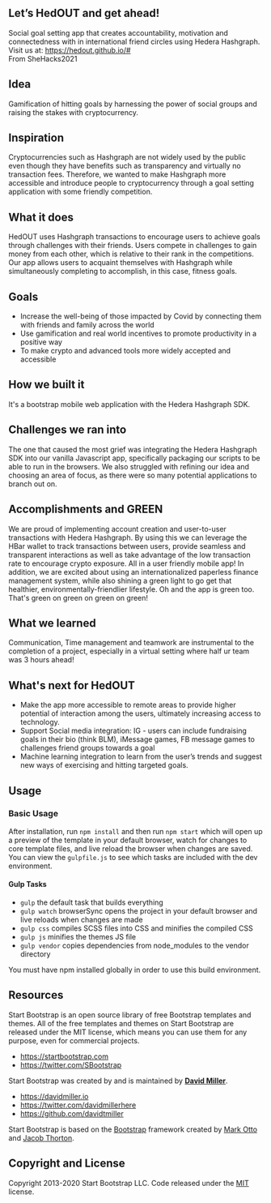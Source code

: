 ## Let’s HedOUT and get ahead!
Social goal setting app that creates accountability, motivation and connectedness with in international friend circles using Hedera Hashgraph.
Visit us at: https://hedout.github.io/#       
From SheHacks2021

## Idea
Gamification of hitting goals by harnessing the power of social groups and raising the stakes with cryptocurrency.

## Inspiration
Cryptocurrencies such as Hashgraph are not widely used by the public even though they have benefits such as transparency and virtually no transaction fees. Therefore, we wanted to make Hashgraph more accessible and introduce people to cryptocurrency through a goal setting application with some friendly competition.

## What it does
HedOUT uses Hashgraph transactions to encourage users to achieve goals through challenges with their friends. Users compete in challenges to gain money from each other, which is relative to their rank in the competitions. Our app allows users to acquaint themselves with Hashgraph while simultaneously completing to accomplish, in this case, fitness goals. 

## Goals
* Increase the well-being of those impacted by Covid by connecting them with friends and family across the world
* Use gamification and real world incentives to promote productivity in a positive way
* To make crypto and advanced tools more widely accepted and accessible

## How we built it
It's a bootstrap mobile web application with the Hedera Hashgraph SDK.

## Challenges we ran into
The one that caused the most grief was integrating the Hedera Hashgraph SDK into our vanilla Javascript app, specifically packaging our scripts to be able to run in the browsers. We also struggled with refining our idea and choosing an area of focus, as there were so many potential applications to branch out on. 

## Accomplishments and GREEN
We are proud of implementing account creation and user-to-user transactions with Hedera Hashgraph. By using this we can leverage the HBar wallet to track transactions between users, provide seamless and transparent interactions as well as take advantage of the low transaction rate to encourage crypto exposure. All in a user friendly mobile app!
In addition, we are excited about using an internationalized paperless finance management system, while also shining a green light to go get that healthier, environmentally-friendlier lifestyle. Oh and the app is green too. That's green on green on green on green!

## What we learned
Communication, Time management and teamwork are instrumental to the completion of a project, especially in a virtual setting where half ur team was 3 hours ahead!

## What's next for HedOUT
* Make the app more accessible to remote areas to provide higher potential of interaction among the users, ultimately increasing access to technology.
* Support Social media integration: IG - users can include fundraising goals in their bio (think BLM), iMessage games, FB message games to challenges friend groups towards a goal
* Machine learning integration to learn from the user’s trends and suggest new ways of exercising and hitting targeted goals. 

## Usage

### Basic Usage

After installation, run `npm install` and then run `npm start` which will open up a preview of the template in your default browser, watch for changes to core template files, and live reload the browser when changes are saved. You can view the `gulpfile.js` to see which tasks are included with the dev environment.

#### Gulp Tasks

* `gulp` the default task that builds everything
* `gulp watch` browserSync opens the project in your default browser and live reloads when changes are made
* `gulp css` compiles SCSS files into CSS and minifies the compiled CSS
* `gulp js` minifies the themes JS file
* `gulp vendor` copies dependencies from node_modules to the vendor directory

You must have npm installed globally in order to use this build environment.

## Resources

Start Bootstrap is an open source library of free Bootstrap templates and themes. All of the free templates and themes on Start Bootstrap are released under the MIT license, which means you can use them for any purpose, even for commercial projects.

* <https://startbootstrap.com>
* <https://twitter.com/SBootstrap>

Start Bootstrap was created by and is maintained by **[David Miller](https://davidmiller.io/)**.

* <https://davidmiller.io>
* <https://twitter.com/davidmillerhere>
* <https://github.com/davidtmiller>

Start Bootstrap is based on the [Bootstrap](https://getbootstrap.com/) framework created by [Mark Otto](https://twitter.com/mdo) and [Jacob Thorton](https://twitter.com/fat).

## Copyright and License

Copyright 2013-2020 Start Bootstrap LLC. Code released under the [MIT](https://github.com/StartBootstrap/startbootstrap-stylish-portfolio/blob/gh-pages/LICENSE) license.
